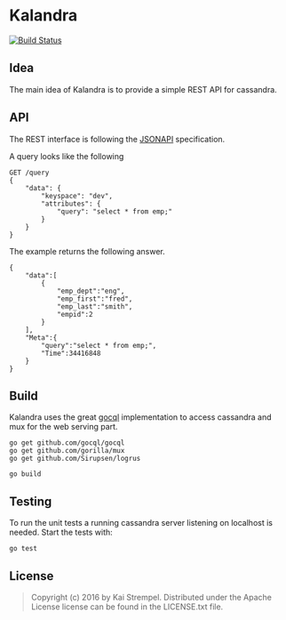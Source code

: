 Kalandra
========

[![Build Status](https://api.travis-ci.org/kstrempel/kalandra.svg?branch=master)](https://travis-ci.org/kstrempel/kalandra)

## Idea 

The main idea of Kalandra is to provide a simple REST API for cassandra. 

## API

The REST interface is following the [JSONAPI](http://jsonapi.org/) specification. 

A query looks like the following

    GET /query
    {
        "data": {
            "keyspace": "dev",
            "attributes": {
                "query": "select * from emp;"
            }
        }
    }

The example returns the following answer. 

    {
        "data":[
            {
                "emp_dept":"eng",
                "emp_first":"fred",
                "emp_last":"smith",
                "empid":2
            }
        ],
        "Meta":{
            "query":"select * from emp;",
            "Time":34416848
        }
    }


## Build

Kalandra uses the great [gocql](https://github.com/gocql/gocql) implementation to access cassandra and mux for the web serving part.

    go get github.com/gocql/gocql
    go get github.com/gorilla/mux
    go get github.com/Sirupsen/logrus

    go build


## Testing

To run the unit tests a running cassandra server listening on localhost is needed.
Start the tests with:

    go test

License
-------

> Copyright (c) 2016 by Kai Strempel.
> Distributed under the Apache License
> license can be found in the LICENSE.txt file.
